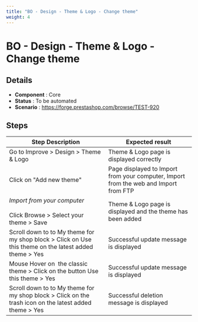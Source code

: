 ```yaml
---
title: "BO - Design - Theme & Logo - Change theme"
weight: 4
---
```


# BO - Design - Theme & Logo - Change theme
## Details
* **Component** : Core
* **Status** : To be automated
* **Scenario** : https://forge.prestashop.com/browse/TEST-920

## Steps
| Step Description | Expected result |
| ----- | ----- |
| Go to Improve > Design > Theme & Logo | Theme & Logo page is displayed correctly |
| Click on "Add new theme" | Page displayed to Import from your computer, Import from the web and Import from FTP |
| *Import from your computer*<br><br>Click Browse > Select your theme > Save | Theme & Logo page is displayed and the theme has been added |
| Scroll down to to My theme for my shop block > Click on Use this theme on the latest added theme > Yes | Successful update message is displayed |
| Mouse Hover on  the classic theme > Click on the button Use this theme > Yes | Successful update message is displayed |
| Scroll down to to My theme for my shop block > Click on the trash icon on the latest added theme > Yes | Successful deletion message is displayed |
